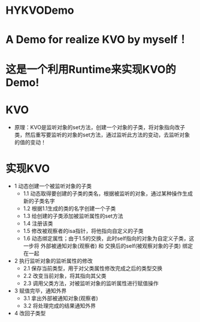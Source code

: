# HYKVODemo
# A Demo for realize KVO by myself！
# 这是一个利用Runtime来实现KVO的Demo!

# KVO
* 原理：KVO是监听对象的set方法，创建一个对象的子类，将对象指向改子类，然后重写要监听的对象的set方法，通过监听此方法的变动，去监听对象的值的变动！

# 实现KVO
* 1 动态创建一个被监听对象的子类
    * 1.1 动态取得要创建的子类的类名，根据被监听的对象，通过某种操作生成新的子类名字
    * 1.2 根据1.1生成的类的名字创建一个子类
    * 1.3 给创建的子类添加被监听属性的set方法
    * 1.4 注册该类
    * 1.5 修改被观察者的isa指针，将他指向自定义的子类
    * 1.6 动态绑定属性；由于1.5的交换，此时self指向的对象为自定义子类，这一步将 外部被通知对象(观察者) 和 交换后的self(被观察对象的子类) 绑定在一起
* 2 执行监听对象的监听属性的修改
    * 2.1 保存当前类型，用于对父类属性修改完成之后的类型交换
    * 2.2 改变当前对象，将其指向其父类
    * 2.3 调用父类方法，对被监听对象的监听属性进行赋值操作
* 3 赋值完毕，通知外界
    * 3.1 拿出外部被通知对象(观察者)
    * 3.2 将处理完成的结果通知外界
* 4 改回子类型
